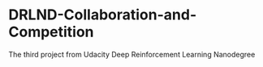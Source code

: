 # DRLND-Collaboration-and-Competition
The third project from Udacity Deep Reinforcement Learning Nanodegree

